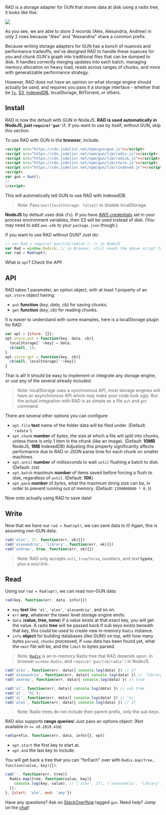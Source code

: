 RAD is a storage adapter for GUN that stores data at disk using a radix tree, it looks like this:

![](https://gun.eco/see/radix.gif)

As you see, we are able to store 3 records (Alex, Alexandria, Andrew) in only 2 rows because "Alex" and "Alexandria" share a common prefix.

Because writing storage adapters for GUN has a bunch of nuances and performance tradeoffs, we've designed RAD to handle these nuances for you and chunk GUN's graph into traditional files that can be dumped to disk. It handles correctly merging updates into each batch, managing memory allocation on heavy load, reads across ranges of chunks, and more with generalizable performance strategy.

However, RAD does not have an opinion on what storage engine should actually be used, and requires you pass it a storage interface - whether that be [`fs`](https://github.com/amark/gun/blob/master/lib/rfs.js), [S3](https://github.com/amark/gun/blob/master/lib/rs3.js), [indexedDB](https://github.com/amark/gun/blob/master/lib/rindexed.js), localStorage, BitTorrent, or others.

 ## Install

RAD is now the default with GUN in NodeJS. **RAD is used automatically in NodeJS, just `require('gun')`!**. If you want to use by itself, without GUN, skip this section.

To use RAD with GUN in the **browser**, include:

```html
<script src="https://cdn.jsdelivr.net/npm/gun/gun.js"></script>
<script src="https://cdn.jsdelivr.net/npm/gun/lib/radix.js"></script>
<script src="https://cdn.jsdelivr.net/npm/gun/lib/radisk.js"></script>
<script src="https://cdn.jsdelivr.net/npm/gun/lib/store.js"></script>
<script src="https://cdn.jsdelivr.net/npm/gun/lib/rindexed.js"></script>
<script>
var gun = Gun();
// ...
</script>
```

This will automatically tell GUN to use RAD with IndexedDB.

 > Note: Pass `Gun({localStorage: false})` to disable localStorage.

**NodeJS** by default uses disk (`fs`). If you have [AWS credentials](Using-Amazon-S3-for-Storage) set in your process environment variables, then S3 will be used instead of disk. (You may need to add `aws-sdk` to your `package.json` though.)

If you want to use RAD without GUN? Just do:

```javascript
// var Rad = require('gun/lib/radisk'); // in NodeJS
var Rad = window.Radisk; // in Browser, still needs the above script tags.
var rad = Rad(opt);
```

What is `opt`? Check the *API*!

 ## API

RAD takes 1 parameter, an option object, with at least 1 property of an `opt.store` object having:

 - `put` **function** (*key, data, cb*) for saving chunks.
 - `get` **function** (*key, cb*) for reading chunks.

It is easier to understand with some examples, here is a localStorage plugin for RAD:

```javascript
var opt = {store: {}};
opt.store.put = function(key, data, cb){
  localStorage[''+key] = data;
  cb(null, 1);
}
opt.store.get = function(key, cb){
  cb(null, localStorage[''+key])
}
```

That is all! It should be easy to implement or integrate any storage engine, or use any of the several already included.

 > Note: localStorage uses a synchronous API, most storage engines will have an asynchronous API which may make your code look ugly. But the actual integration with RAD is as simple as a file `put` and `get` command.

There are several other options you can configure:

 - `opt.file` **text** *name* of the folder data will be filed under. (Default: `'radata'`) 
 - `opt.chunk` **number** of *bytes*, the size at which a file will split into chunks, unless there is only 1 item in the chunk (like an image). (Default: **10MB** NodeJS, **1MB** IndexedDB) Adjusting this property significantly affects performance due to RAD or JSON parse time for each chunk on smaller machines.
 - `opt.until` **number** of *milliseconds* to wait `until` flushing a batch to disk. (Default: `250`)
 - `opt.batch` maximum **number** of items saved before forcing a flush to disk, regardless of `until`. (Default: **10K**)
 - `opt.pack` **number** of *bytes*, what the maximum string size can be, in order to prevent running out of memory. (Default: `1399000000 * 0.3`)

Now onto actually using RAD to save data!

 ## Write

Now that we have our `rad = Rad(opt)`, we can save data to it! Again, this is assuming non-GUN data:

```javascript
rad('alex', 27, function(err, ok){})
rad('alexandria', 'library', function(err, ok){})
rad('andrew', true, function(err, ok){})
```

 > Note: RAD only accepts `null`, `true`/`false`, *numbers*, and *text* **types**, plus a *soul* link.

 ## Read

Using our `rad = Rad(opt)`, we can read non-GUN data:


```javascript
rad(key, function(err, data, info){})
```

 - `key` **text** like `'al'`, `'alex'`, `'alexandria'`, and so on.
 - `err` **any**, whatever the lower level storage engine emits.
 - `data` (**value, tree, none**) if a value exists at that exact key, you will get the value. A radix **tree** will be passed back if sub keys exists beneath that key, this could be used to create new in-memory `Radix` instance.
 - `info` **object** for building databases (like GUN!) on top, with how many bytes `parsed`, `chunks` processed, if `some` data has been found yet, what the `next` file will be, and the `limit` to bytes parsed.

 > Note: [`Radix`](https://github.com/amark/gun/blob/master/lib/radix.js) is an in-memory Radix tree that RAD depends upon. In browser `window.Radix`, and `require('gun/lib/radix')` in NodeJS.


```javascript
rad('alex', function(err, data){ console.log(data) }) // 27
rad('alexandria', function(err, data){ console.log(data) }) // 'library'
rad('andrew', function(err, data){ console.log(data) }) // true

rad('al', function(err, data){ console.log(data) }) // sub tree
rad('al', 'hi');
rad('al', function(err, data){ console.log(data) }) // 'hi'
rad('alex', function(err, data){ console.log(data) }) // 27
```

 > Note: Radix trees do not include their parent prefix, only the sub keys.

RAD also supports **range queries**! Just pass an options object: (Not available in `<= v0.2019.416`)

```javascript
rad(prefix, function(err, data, info){}, opt)
```

 - `opt.start` the first key to start at.
 - `opt.end` the last key to include.

You will get back a tree that you can "forEach" over with `Radix.map(tree, function(value, key){})`.

```javascript
rad('', function(err, tree){
  Radix.map(tree, function(value, key){
    console.log(key, value); // ('alex', 27), ('alexandria', 'library')
  });
}, {start: 'ale', end: 'amy'}) 
```

Have any questions? Ask on [StackOverflow](https://stackoverflow.com/questions/tagged/gun) tagged `gun`. Need help? Jump on the [chat](https://gitter.im/amark/gun)!